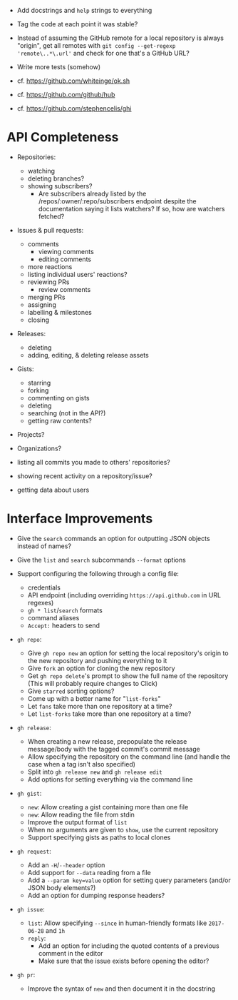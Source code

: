 - Add docstrings and `help` strings to everything
- Tag the code at each point it was stable?
- Instead of assuming the GitHub remote for a local repository is always
  "origin", get all remotes with `git config --get-regexp 'remote\..*\.url'`
  and check for one that's a GitHub URL?
- Write more tests (somehow)

- cf. <https://github.com/whiteinge/ok.sh>
- cf. <https://github.com/github/hub>
- cf. <https://github.com/stephencelis/ghi>

API Completeness
================
- Repositories:
    - watching
    - deleting branches?
    - showing subscribers?
        - Are subscribers already listed by the /repos/:owner/:repo/subscribers
          endpoint despite the documentation saying it lists watchers?  If so,
          how are watchers fetched?

- Issues & pull requests:
    - comments
        - viewing comments
        - editing comments
    - more reactions
    - listing individual users' reactions?
    - reviewing PRs
        - review comments
    - merging PRs
    - assigning
    - labelling & milestones
    - closing

- Releases:
    - deleting
    - adding, editing, & deleting release assets

- Gists:
    - starring
    - forking
    - commenting on gists
    - deleting
    - searching (not in the API?)
    - getting raw contents?

- Projects?
- Organizations?
- listing all commits you made to others' repositories?
- showing recent activity on a repository/issue?
- getting data about users

Interface Improvements
======================
- Give the `search` commands an option for outputting JSON objects instead of
  names?
- Give the `list` and `search` subcommands `--format` options
- Support configuring the following through a config file:
    - credentials
    - API endpoint (including overriding `https://api.github.com` in URL
      regexes)
    - `gh * list`/`search` formats
    - command aliases
    - `Accept:` headers to send

- `gh repo`:
    - Give `gh repo new` an option for setting the local repository's origin to
      the new repository and pushing everything to it
    - Give `fork` an option for cloning the new repository
    - Get `gh repo delete`'s prompt to show the full name of the repository
      (This will probably require changes to Click)
    - Give `starred` sorting options?
    - Come up with a better name for "`list-forks`"
    - Let `fans` take more than one repository at a time?
    - Let `list-forks` take more than one repository at a time?

- `gh release`:
    - When creating a new release, prepopulate the release message/body with
      the tagged commit's commit message
    - Allow specifying the repository on the command line (and handle the case
      when a tag isn't also specified)
    - Split into `gh release new` and `gh release edit`
    - Add options for setting everything via the command line

- `gh gist`:
    - `new`: Allow creating a gist containing more than one file
    - `new`: Allow reading the file from stdin
    - Improve the output format of `list`
    - When no arguments are given to `show`, use the current repository
    - Support specifying gists as paths to local clones

- `gh request`:
    - Add an `-H`/`--header` option
    - Add support for `--data` reading from a file
    - Add a `--param key=value` option for setting query parameters (and/or
      JSON body elements?)
    - Add an option for dumping response headers?

- `gh issue`:
    - `list`: Allow specifying `--since` in human-friendly formats like
      `2017-06-28` and `1h`
    - `reply`:
        - Add an option for including the quoted contents of a previous comment
          in the editor
        - Make sure that the issue exists before opening the editor?

- `gh pr`:
    - Improve the syntax of `new` and then document it in the docstring
